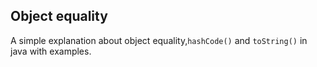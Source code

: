 ## Object equality
A simple explanation about object equality,`hashCode()` and `toString()` in java with examples.